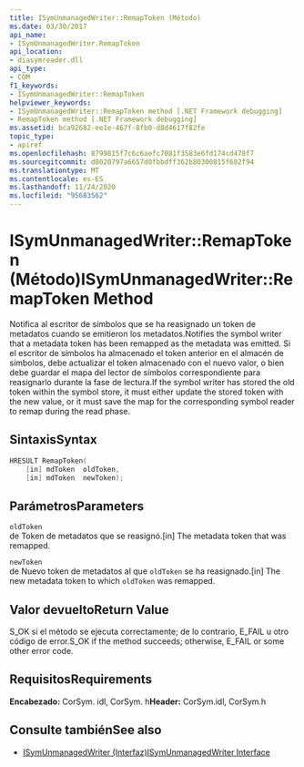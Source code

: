 ```yaml
---
title: ISymUnmanagedWriter::RemapToken (Método)
ms.date: 03/30/2017
api_name:
- ISymUnmanagedWriter.RemapToken
api_location:
- diasymreader.dll
api_type:
- COM
f1_keywords:
- ISymUnmanagedWriter::RemapToken
helpviewer_keywords:
- ISymUnmanagedWriter::RemapToken method [.NET Framework debugging]
- RemapToken method [.NET Framework debugging]
ms.assetid: bca92682-ee1e-467f-8fb0-d8d4617f82fe
topic_type:
- apiref
ms.openlocfilehash: 8799815f7c6c6aefc7081f3583e6fd174cd478f7
ms.sourcegitcommit: d8020797a6657d0fbbdff362b80300815f682f94
ms.translationtype: MT
ms.contentlocale: es-ES
ms.lasthandoff: 11/24/2020
ms.locfileid: "95683562"
---
```

# <a name="isymunmanagedwriterremaptoken-method"></a><span data-ttu-id="3ee59-102">ISymUnmanagedWriter::RemapToken (Método)</span><span class="sxs-lookup"><span data-stu-id="3ee59-102">ISymUnmanagedWriter::RemapToken Method</span></span>

<span data-ttu-id="3ee59-103">Notifica al escritor de símbolos que se ha reasignado un token de metadatos cuando se emitieron los metadatos.</span><span class="sxs-lookup"><span data-stu-id="3ee59-103">Notifies the symbol writer that a metadata token has been remapped as the metadata was emitted.</span></span> <span data-ttu-id="3ee59-104">Si el escritor de símbolos ha almacenado el token anterior en el almacén de símbolos, debe actualizar el token almacenado con el nuevo valor, o bien debe guardar el mapa del lector de símbolos correspondiente para reasignarlo durante la fase de lectura.</span><span class="sxs-lookup"><span data-stu-id="3ee59-104">If the symbol writer has stored the old token within the symbol store, it must either update the stored token with the new value, or it must save the map for the corresponding symbol reader to remap during the read phase.</span></span>  
  
## <a name="syntax"></a><span data-ttu-id="3ee59-105">Sintaxis</span><span class="sxs-lookup"><span data-stu-id="3ee59-105">Syntax</span></span>  
  
```cpp  
HRESULT RemapToken(  
    [in] mdToken  oldToken,  
    [in] mdToken  newToken);  
```  
  
## <a name="parameters"></a><span data-ttu-id="3ee59-106">Parámetros</span><span class="sxs-lookup"><span data-stu-id="3ee59-106">Parameters</span></span>  

 `oldToken`  
 <span data-ttu-id="3ee59-107">de Token de metadatos que se reasignó.</span><span class="sxs-lookup"><span data-stu-id="3ee59-107">[in] The metadata token that was remapped.</span></span>  
  
 `newToken`  
 <span data-ttu-id="3ee59-108">de Nuevo token de metadatos al que `oldToken` se ha reasignado.</span><span class="sxs-lookup"><span data-stu-id="3ee59-108">[in] The new metadata token to which `oldToken` was remapped.</span></span>  
  
## <a name="return-value"></a><span data-ttu-id="3ee59-109">Valor devuelto</span><span class="sxs-lookup"><span data-stu-id="3ee59-109">Return Value</span></span>  

 <span data-ttu-id="3ee59-110">S_OK si el método se ejecuta correctamente; de lo contrario, E_FAIL u otro código de error.</span><span class="sxs-lookup"><span data-stu-id="3ee59-110">S_OK if the method succeeds; otherwise, E_FAIL or some other error code.</span></span>  
  
## <a name="requirements"></a><span data-ttu-id="3ee59-111">Requisitos</span><span class="sxs-lookup"><span data-stu-id="3ee59-111">Requirements</span></span>  

 <span data-ttu-id="3ee59-112">**Encabezado:** CorSym. idl, CorSym. h</span><span class="sxs-lookup"><span data-stu-id="3ee59-112">**Header:** CorSym.idl, CorSym.h</span></span>  
  
## <a name="see-also"></a><span data-ttu-id="3ee59-113">Consulte también</span><span class="sxs-lookup"><span data-stu-id="3ee59-113">See also</span></span>

- [<span data-ttu-id="3ee59-114">ISymUnmanagedWriter (Interfaz)</span><span class="sxs-lookup"><span data-stu-id="3ee59-114">ISymUnmanagedWriter Interface</span></span>](isymunmanagedwriter-interface.md)
